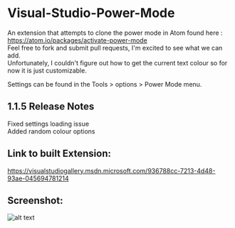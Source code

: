 # Visual-Studio-Power-Mode
An extension that attempts to clone the power mode in Atom found here : https://atom.io/packages/activate-power-mode  
Feel free to fork and submit pull requests, I'm excited to see what we can add.  
Unfortunately, I couldn't figure out how to get the current text colour so for now it is just customizable. 


Settings can be found in the Tools > options > Power Mode menu.  

## 1.1.5 Release Notes 
Fixed settings loading issue  
Added random colour options  

## Link to built Extension:  
https://visualstudiogallery.msdn.microsoft.com/936788cc-7213-4d48-93ae-045694781214

## Screenshot:  
![alt text](https://raw.githubusercontent.com/LiamMorrow/Visual-Studio-Power-Mode/master/PowerMode/Resources/Screenshot.png "Screenshot")
